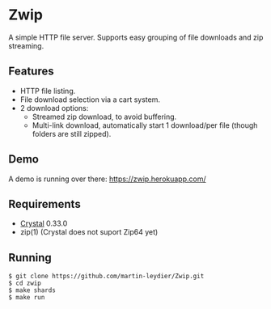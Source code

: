 # Zwip

A simple HTTP file server. Supports easy grouping of file downloads and zip streaming.

## Features

- HTTP file listing.
- File download selection via a cart system.
- 2 download options:
  - Streamed zip download, to avoid buffering.
  - Multi-link download, automatically start 1 download/per file (though folders are still zipped).

## Demo

A demo is running over there: https://zwip.herokuapp.com/

## Requirements

* [Crystal](https://crystal-lang.org/) 0.33.0
* zip(1) (Crystal does not suport Zip64 yet)

## Running

```Shell
$ git clone https://github.com/martin-leydier/Zwip.git
$ cd zwip
$ make shards
$ make run
```
